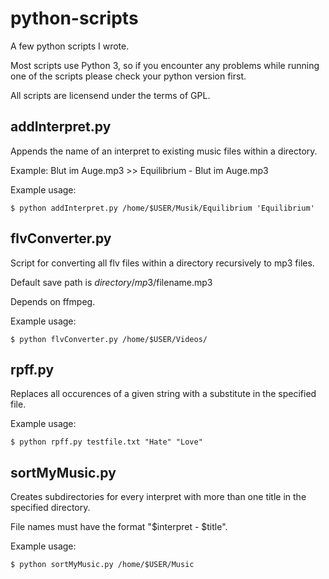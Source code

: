 python-scripts
==============

A few python scripts I wrote.

Most scripts use Python 3, so if you encounter any problems while running one of the scripts please check your python version first.

All scripts are licensend under the terms of GPL.

addInterpret.py
---------------
Appends the name of an interpret to existing music files within a directory.

Example: Blut im Auge.mp3 >> Equilibrium - Blut im Auge.mp3

Example usage:

`$ python addInterpret.py /home/$USER/Musik/Equilibrium 'Equilibrium'`

flvConverter.py
---------------
Script for converting all flv files within a directory recursively to mp3 files.

Default save path is  $directory/mp3/$filename.mp3

Depends on ffmpeg.

Example usage:

`$ python flvConverter.py /home/$USER/Videos/`

rpff.py
-------
Replaces all occurences of a given string with a substitute in the specified file.

Example usage:

`$ python rpff.py testfile.txt "Hate" "Love"`

sortMyMusic.py
--------------
Creates subdirectories for every interpret with more than one title in the specified directory.

File names must have the format "$interpret - $title".

Example usage:

`$ python sortMyMusic.py /home/$USER/Music`
